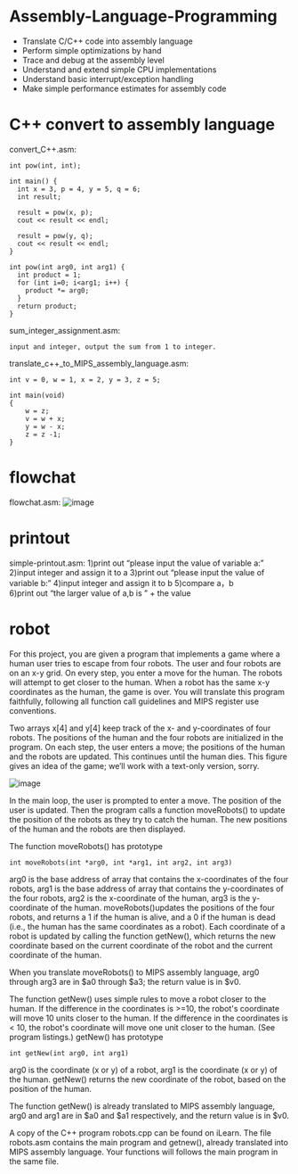 # Assembly-Language-Programming
 - Translate C/C++ code into assembly language
 - Perform simple optimizations by hand
 - Trace and debug at the assembly level
 - Understand and extend simple CPU implementations
 - Understand basic interrupt/exception handling
 - Make simple performance estimates for assembly code

# C++ convert to assembly language
convert_C++.asm:
```
int pow(int, int);

int main() {
  int x = 3, p = 4, y = 5, q = 6;
  int result;

  result = pow(x, p);
  cout << result << endl;

  result = pow(y, q);
  cout << result << endl;
}

int pow(int arg0, int arg1) {
  int product = 1;
  for (int i=0; i<arg1; i++) {
    product *= arg0;
  }
  return product;
}
```
sum_integer_assignment.asm: 
```
input and integer, output the sum from 1 to integer.
```

translate_c++_to_MIPS_assembly_language.asm:
```
int v = 0, w = 1, x = 2, y = 3, z = 5;

int main(void)
{
	w = z;
	v = w + x; 
	y = w - x;
	z = z -1;
}
```
# flowchat
flowchat.asm:
![image](https://user-images.githubusercontent.com/89435466/203483818-a9fb08d3-bd8a-4a7a-a650-62eb26615b74.png)

# printout
simple-printout.asm:
1)print out “please input the value of variable a:”
2)input integer and assign it to a
3)print out “please input the value of variable b:”
4)input integer and assign it to b
5)compare a，b  
6)print out “the larger value of a,b is ” + the value

# robot
For this project, you are given a program that implements a game where a human user tries to escape from four robots. The user and four robots are on an x-y grid. On every step, you enter a move for the human. The robots will attempt to get closer to the human.
When a robot has the same x-y coordinates as the human, the game is over. You will translate this program faithfully, following all function call guidelines and MIPS register use conventions.

Two arrays x[4] and y[4] keep track of the x- and y-coordinates of four robots. The positions of the human and the four robots are initialized in the program. On each step, the user enters a move; the positions of the human and the robots are updated. This continues until the human dies. This figure gives an idea of the game; we’ll work with a text-only version, sorry.

![image](https://user-images.githubusercontent.com/89435466/203484245-8246fb30-70f9-4e94-863e-a6939a32fbae.png)

In the main loop, the user is prompted to enter a move. The position of the user is updated. Then the program calls a function moveRobots() to update the position of the robots as they try to catch the human. The new positions of the human and the robots are then displayed.

The function moveRobots() has prototype
```
int moveRobots(int *arg0, int *arg1, int arg2, int arg3)
```

arg0 is the base address of array that contains the x-coordinates of the four robots, arg1 is the base address of array that contains the y-coordinates of the four robots, arg2 is the x-coordinate of the human, arg3 is the y-coordinate of the human. moveRobots()updates the positions of the four robots, and returns a 1 if the human is alive, and a 0 if the human is dead (i.e., the human has the same coordinates as a robot). Each coordinate of a robot is updated by calling the function getNew(), which returns the new coordinate based on the current coordinate of the robot and the current coordinate of the human.

When you translate moveRobots() to MIPS assembly language, arg0 through arg3 are in $a0 through $a3; the return value is in $v0.

The function getNew() uses simple rules to move a robot closer to the human. If the difference in the coordinates is >=10, the robot's coordinate will move 10 units closer to the human. If the difference in the coordinates is < 10, the robot's coordinate will 
move one unit closer to the human. (See program listings.) getNew() has prototype

```
int getNew(int arg0, int arg1)
```

arg0 is the coordinate (x or y) of a robot, arg1 is the coordinate (x or y) of the human. getNew() returns the new coordinate of the robot, based on the position of the human.

The function getNew() is already translated to MIPS assembly language, arg0 and arg1 are in $a0 and $a1 respectively, and the return value is in $v0.

A copy of the C++ program robots.cpp can be found on iLearn. The file robots.asm contains the main program and getnew(), already translated into MIPS assembly language. Your functions will follows the main program in the same file. 


